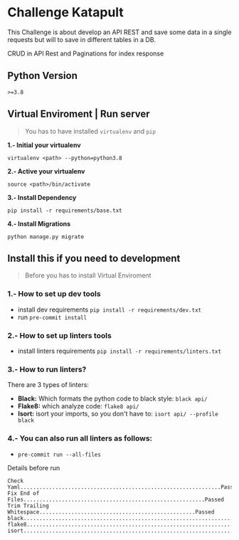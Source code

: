 # Challenge Katapult
This Challenge is about develop an API REST and save some data in a single requests but will to save in different tables in a DB.

CRUD in API Rest and Paginations for index response


## Python Version
`>=3.8`


## Virtual Enviroment | Run server
> You has to have installed  `virtualenv` and `pip`

**1.- Initial your virtualenv**

`virtualenv <path> --python=python3.8`

**2.- Active your virtualenv**

`source <path>/bin/activate`

**3.- Install Dependency**

`pip install -r requirements/base.txt`


**4.- Install Migrations**

`python manage.py migrate`


## Install this if you need to development
> Before you has to install Virtual Enviroment

### 1.- How to set up dev tools
* install dev requirements  `pip install -r requirements/dev.txt`
* run  `pre-commit install`

### 2.- How to set up linters tools
* install linters requirements  `pip install -r requirements/linters.txt`

### 3.- How to run linters?
There are 3 types of linters:
* **Black:** Which formats the python code to black style: `black api/`
* **Flake8:** which analyze code: `flake8 api/`
* **Isort:** isort your imports, so you don't have to: `isort api/ --profile black`

### 4.- You can also run all linters as follows:

* `pre-commit run --all-files`

Details before run
```
Check Yaml...............................................................Passed
Fix End of Files.........................................................Passed
Trim Trailing Whitespace.................................................Passed
black....................................................................Passed
flake8...................................................................Passed
isort....................................................................Passed
